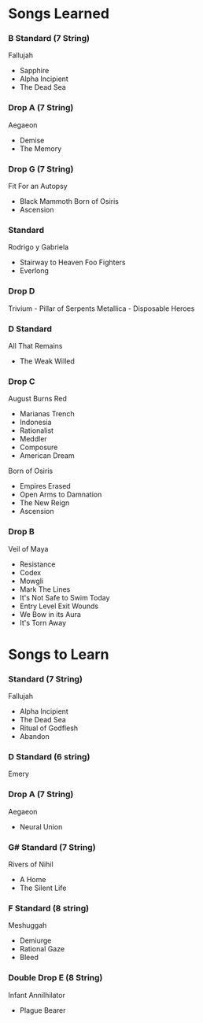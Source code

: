 # Songs Learned
### B Standard (7 String)
Fallujah
- Sapphire
- Alpha Incipient
- The Dead Sea
### Drop A (7 String)
Aegaeon
- Demise
- The Memory

### Drop G (7 String)
Fit For an Autopsy
-  Black Mammoth
Born of Osiris
- Ascension

### Standard
Rodrigo y Gabriela
- Stairway to Heaven
Foo Fighters
- Everlong

### Drop D
Trivium - Pillar of Serpents
Metallica - Disposable Heroes

### D Standard
All That Remains
- The Weak Willed

### Drop C
August Burns Red
- Marianas Trench
- Indonesia
- Rationalist
- Meddler
- Composure
- American Dream

Born of Osiris
- Empires Erased
- Open Arms to Damnation
- The New Reign
- Ascension
### Drop B
Veil of Maya
- Resistance
- Codex
- Mowgli
- Mark The Lines
- It's Not Safe to Swim Today
- Entry Level Exit Wounds
- We Bow in its Aura
- It's Torn Away

# Songs to Learn

### Standard (7 String)
Fallujah
- Alpha Incipient
- The Dead Sea
- Ritual of Godflesh
- Abandon

### D Standard (6 string)
Emery

### Drop A (7 String)
Aegaeon
- Neural Union

### G# Standard (7 String)
Rivers of Nihil
- A Home
- The Silent Life

### F Standard (8 string) 
Meshuggah
- Demiurge
- Rational Gaze
- Bleed

### Double Drop E (8 String)
Infant Annilhilator
- Plague Bearer

